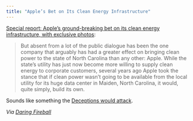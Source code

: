 ```yaml
---
title: "Apple’s Bet on Its Clean Energy Infrastructure"
---
```

<p><a href="http://gigaom.com/2013/11/18/apple-solar-farm-fuel-cell-farms-exclusive-photos-investigative-report/">Special report: Apple’s ground-breaking bet on its clean energy infrastructure, with exclusive photos</a>:</p>
<blockquote><p>
  But absent from a lot of the public dialogue has been the one company that arguably has had a greater effect on bringing clean power to the state of North Carolina than any other: Apple. While the state’s utility has just now become more willing to supply clean energy to corporate customers, several years ago Apple took the stance that if clean power wasn’t going to be available from the local utility for its huge data center in Maiden, North Carolina, it would, quite simply, build its own.
</p></blockquote>
<p>Sounds like something the <a href="http://youtu.be/OjGmUyOHslA">Deceptions would attack</a>.</p>
<p><em>Via <a href="http://daringfireball.net/linked/2013/11/18/apple-clean-energy">Daring Fireball</a></em></p>
